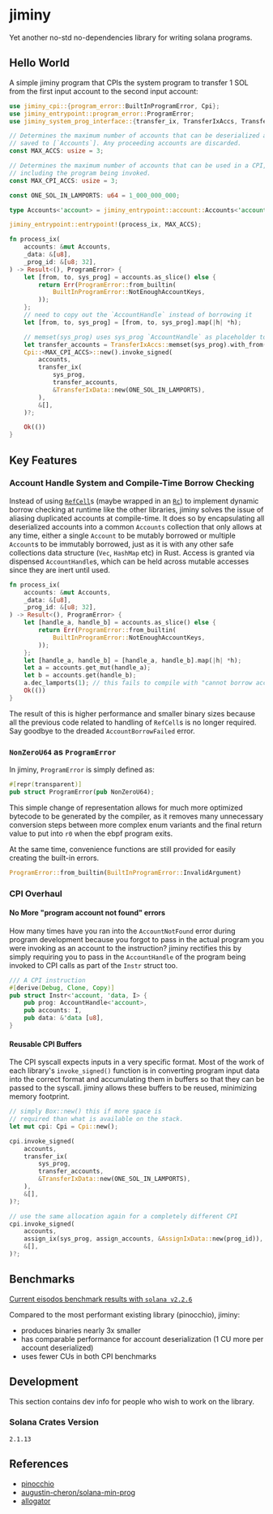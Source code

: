 # jiminy

Yet another no-std no-dependencies library for writing solana programs.

## Hello World

A simple jiminy program that CPIs the system program to transfer 1 SOL from the first input account to the second input account:

```rust
use jiminy_cpi::{program_error::BuiltInProgramError, Cpi};
use jiminy_entrypoint::program_error::ProgramError;
use jiminy_system_prog_interface::{transfer_ix, TransferIxAccs, TransferIxData};

// Determines the maximum number of accounts that can be deserialized and
// saved to [`Accounts`]. Any proceeding accounts are discarded.
const MAX_ACCS: usize = 3;

// Determines the maximum number of accounts that can be used in a CPI,
// including the program being invoked.
const MAX_CPI_ACCS: usize = 3;

const ONE_SOL_IN_LAMPORTS: u64 = 1_000_000_000;

type Accounts<'account> = jiminy_entrypoint::account::Accounts<'account, MAX_ACCS>;

jiminy_entrypoint::entrypoint!(process_ix, MAX_ACCS);

fn process_ix(
    accounts: &mut Accounts,
    _data: &[u8],
    _prog_id: &[u8; 32],
) -> Result<(), ProgramError> {
    let [from, to, sys_prog] = accounts.as_slice() else {
        return Err(ProgramError::from_builtin(
            BuiltInProgramError::NotEnoughAccountKeys,
        ));
    };
    // need to copy out the `AccountHandle` instead of borrowing it
    let [from, to, sys_prog] = [from, to, sys_prog].map(|h| *h);

    // memset(sys_prog) uses sys_prog `AccountHandle` as placeholder to avoid unsafe code
    let transfer_accounts = TransferIxAccs::memset(sys_prog).with_from(from).with_to(to);
    Cpi::<MAX_CPI_ACCS>::new().invoke_signed(
        accounts,
        transfer_ix(
            sys_prog,
            transfer_accounts,
            &TransferIxData::new(ONE_SOL_IN_LAMPORTS),
        ),
        &[],
    )?;

    Ok(())
}
```

## Key Features

### Account Handle System and Compile-Time Borrow Checking

Instead of using [`RefCell`](https://doc.rust-lang.org/std/cell/struct.RefCell.html)s (maybe wrapped in an [`Rc`](https://doc.rust-lang.org/std/rc/struct.Rc.html)) to implement dynamic borrow checking at runtime
like the other libraries, jiminy solves the issue of aliasing duplicated accounts at compile-time. It does so
by encapsulating all deserialized accounts into a common `Accounts` collection that only allows
at any time, either a single `Account` to be mutably borrowed or multiple `Account`s to be immutably borrowed, just as it is
with any other safe collections data structure (`Vec`, `HashMap` etc) in Rust. Access is granted via dispensed `AccountHandle`s,
which can be held across mutable accesses since they are inert until used.

```rust
fn process_ix(
    accounts: &mut Accounts,
    _data: &[u8],
    _prog_id: &[u8; 32],
) -> Result<(), ProgramError> {
    let [handle_a, handle_b] = accounts.as_slice() else {
        return Err(ProgramError::from_builtin(
            BuiltInProgramError::NotEnoughAccountKeys,
        ));
    };
    let [handle_a, handle_b] = [handle_a, handle_b].map(|h| *h);
    let a = accounts.get_mut(handle_a);
    let b = accounts.get(handle_b);
    a.dec_lamports(1); // this fails to compile with "cannot borrow accounts as immutable because it is also borrowed as mutable"
    Ok(())
}
```

The result of this is higher performance and smaller binary sizes because all the previous code
related to handling of `RefCell`s is no longer required. Say goodbye to the dreaded `AccountBorrowFailed` error.

### `NonZeroU64` as `ProgramError`

In jiminy, `ProgramError` is simply defined as:

```rust
#[repr(transparent)]
pub struct ProgramError(pub NonZeroU64);
```

This simple change of representation allows for much more optimized bytecode to be generated by the compiler,
as it removes many unnecessary conversion steps between more complex enum variants and the final return value
to put into `r0` when the ebpf program exits.

At the same time, convenience functions are still provided for easily creating the built-in errors.

```rust
ProgramError::from_builtin(BuiltInProgramError::InvalidArgument)
```

### CPI Overhaul

#### No More "program account not found" errors

How many times have you ran into the `AccountNotFound` error during program development because you forgot to pass in the
actual program you were invoking as an account to the instruction? jiminy rectifies this by simply requiring you to pass
in the `AccountHandle` of the program being invoked to CPI calls as part of the `Instr` struct too.

```rust
/// A CPI instruction
#[derive(Debug, Clone, Copy)]
pub struct Instr<'account, 'data, I> {
    pub prog: AccountHandle<'account>,
    pub accounts: I,
    pub data: &'data [u8],
}
```

#### Reusable CPI Buffers

The CPI syscall expects inputs in a very specific format. Most of the work of each library's `invoke_signed()` function is in converting program input data
into the correct format and accumulating them in buffers so that they can be passed to the syscall. jiminy allows these buffers to be reused, minimizing
memory footprint.

```rust
// simply Box::new() this if more space is
// required than what is available on the stack.
let mut cpi: Cpi = Cpi::new();

cpi.invoke_signed(
    accounts,
    transfer_ix(
        sys_prog,
        transfer_accounts,
        &TransferIxData::new(ONE_SOL_IN_LAMPORTS),
    ),
    &[],
)?;

// use the same allocation again for a completely different CPI
cpi.invoke_signed(
    accounts,
    assign_ix(sys_prog, assign_accounts, &AssignIxData::new(prog_id)),
    &[],
)?;
```

## Benchmarks

[Current eisodos benchmark results with `solana v2.2.6`](https://github.com/febo/eisodos/pull/2)

Compared to the most performant existing library (pinocchio), jiminy:

- produces binaries nearly 3x smaller
- has comparable performance for account deserialization (1 CU more per account deserialized)
- uses fewer CUs in both CPI benchmarks

## Development

This section contains dev info for people who wish to work on the library.

### Solana Crates Version

`2.1.13`

## References

- [pinocchio](https://github.com/febo/pinocchio)
- [augustin-cheron/solana-min-prog](https://github.com/augustin-cheron/solana-min-prog)
- [allogator](https://github.com/cavemanloverboy/allogator)
